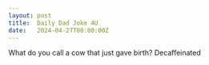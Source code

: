 ```yaml
---
layout: post
title:  Daily Dad Joke 4U
date:   2024-04-27T00:00:00Z
---
```

What do you call a cow that just gave birth? Decaffeinated
